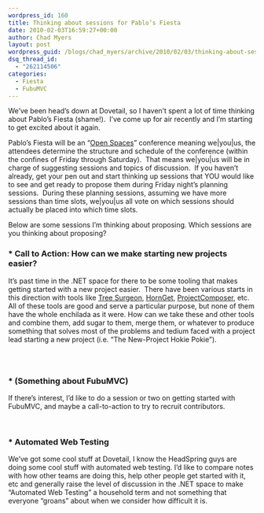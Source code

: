 ```yaml
---
wordpress_id: 160
title: Thinking about sessions for Pablo’s Fiesta
date: 2010-02-03T16:59:27+00:00
author: Chad Myers
layout: post
wordpress_guid: /blogs/chad_myers/archive/2010/02/03/thinking-about-sessions-for-pablo-s-fiesta.aspx
dsq_thread_id:
  - "262114506"
categories:
  - Fiesta
  - FubuMVC
---
```

We’ve been head’s down at Dovetail, so I haven’t spent a lot of time thinking about Pablo’s Fiesta (shame!).&#160; I’ve come up for air recently and I’m starting to get excited about it again.&#160; 

Pablo’s Fiesta will be an “[Open Spaces](http://en.wikipedia.org/wiki/Open_Space_Technology)” conference meaning we|you|us, the attendees determine the structure and schedule of the conference (within the confines of Friday through Saturday).&#160; That means we|you|us will be in charge of suggesting sessions and topics of discussion.&#160; If you haven’t already, get your pen out and start thinking up sessions that YOU would like to see and get ready to propose them during Friday night’s planning sessions.&#160; During these planning sessions, assuming we have more sessions than time slots, we|you|us all vote on which sessions should actually be placed into which time slots.

Below are some sessions I’m thinking about proposing. Which sessions are you thinking about proposing?

### * Call to Action: How can we make starting new projects easier?

It’s past time in the .NET space for there to be some tooling that makes getting started with a new project easier.&#160; There have been various starts in this direction with tools like [Tree Surgeon](http://treesurgeon.codeplex.com/), [HornGet](http://hornget.net/packages/), [ProjectComposer](http://groups.google.com/group/project-composer), etc.&#160; All of these tools are good and serve a particular purpose, but none of them have the whole enchilada as it were. How can we take these and other tools and combine them, add sugar to them, merge them, or whatever to produce something that solves most of the problems and tedium faced with a project lead starting a new project (i.e. “The New-Project Hokie Pokie”).

### &#160;

### * (Something about FubuMVC)

If there’s interest, I’d like to do a session or two on getting started with FubuMVC, and maybe a call-to-action to try to recruit contributors. 

&#160;

### * Automated Web Testing

We’ve got some cool stuff at Dovetail, I know the HeadSpring guys are doing some cool stuff with automated web testing. I’d like to compare notes with how other teams are doing this, help other people get started with it, etc and generally raise the level of discussion in the .NET space to make “Automated Web Testing” a household term and not something that everyone “groans” about when we consider how difficult it is.
